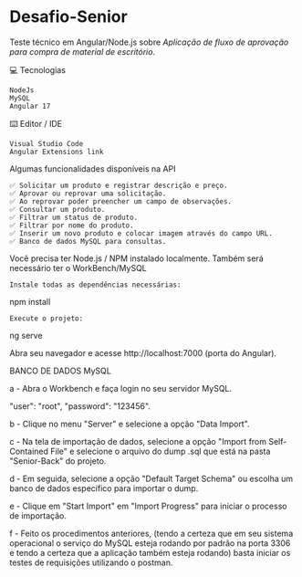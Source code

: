 # Desafio-Senior
Teste técnico em Angular/Node.js sobre *Aplicação de fluxo de aprovação para compra de material de escritório*.

💻 Tecnologias

    NodeJs    
    MySQL
    Angular 17

⌨️ Editor / IDE

    Visual Studio Code
    Angular Extensions link

Algumas funcionalidades disponíveis na API

    ✅ Solicitar um produto e registrar descrição e preço.    
    ✅ Aprovar ou reprovar uma solicitação.
    ✅ Ao reprovar poder preencher um campo de observações.
    ✅ Consultar um produto.
    ✅ Filtrar um status de produto.
    ✅ Filtrar por nome do produto.
    ✅ Inserir um novo produto e colocar imagem através do campo URL.
    ✅ Banco de dados MySQL para consultas.

Você precisa ter Node.js / NPM instalado localmente.
Também será necessário ter o WorkBench/MySQL


    Instale todas as dependências necessárias:

npm install

    Execute o projeto:

ng serve

Abra seu navegador e acesse http://localhost:7000 (porta do Angular).

BANCO DE DADOS MySQL

a - Abra o Workbench e faça login no seu servidor MySQL.

"user": "root",
"password": "123456".

b - Clique no menu "Server" e selecione a opção "Data Import".

c - Na tela de importação de dados, selecione a opção "Import from Self-Contained File" e selecione o arquivo do dump .sql que está na pasta "Senior-Back" do projeto.

d - Em seguida, selecione a opção "Default Target Schema" ou escolha um banco de dados específico para importar o dump.

e - Clique em "Start Import" em "Import Progress" para iniciar o processo de importação.

f - Feito os procedimentos anteriores, (tendo a certeza que em seu sistema 	operacional o serviço do MySQL esteja rodando por padrão na porta 3306 e tendo a certeza que a aplicação também esteja rodando) basta iniciar os testes de requisições utilizando o postman.
